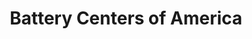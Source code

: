 ---
title: "Battery Centers of America"
url: /ferndale/battery-centers-of-america/
shop: car parts
---